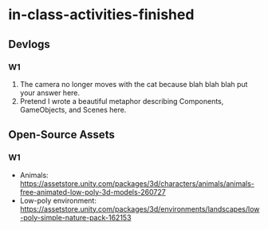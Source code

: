 # in-class-activities-finished
## Devlogs
### W1
1. The camera no longer moves with the cat because blah blah blah put your answer here.
2. Pretend I wrote a beautiful metaphor describing Components, GameObjects, and Scenes here.

## Open-Source Assets
### W1
- Animals: https://assetstore.unity.com/packages/3d/characters/animals/animals-free-animated-low-poly-3d-models-260727 
- Low-poly environment: https://assetstore.unity.com/packages/3d/environments/landscapes/low-poly-simple-nature-pack-162153 